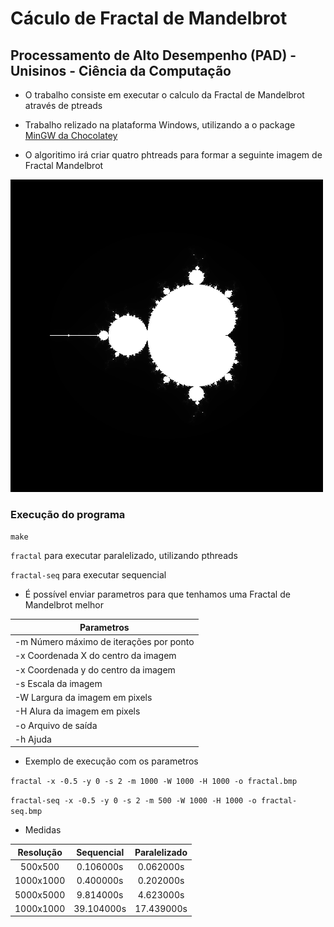 # Cáculo de Fractal de Mandelbrot

## Processamento de Alto Desempenho (PAD) - Unisinos - Ciência da Computação

* O trabalho consiste em executar o calculo da Fractal de Mandelbrot através de ptreads

* Trabalho relizado na plataforma Windows, utilizando a o package [MinGW da Chocolatey](https://chocolatey.org/packages/mingw)

* O algoritimo irá criar quatro phtreads para formar a seguinte imagem de Fractal Mandelbrot

![alt text](https://raw.githubusercontent.com/augustoaccorsi/fractal-mandelbrot/master/fractal-500.bmp)

### Execução do programa

`make`

`fractal` para executar paralelizado, utilizando pthreads

`fractal-seq` para executar sequencial

* É possível enviar parametros para que tenhamos uma Fractal de Mandelbrot melhor

|          Parametros                       |
--------------------------------------------|
| -m Número máximo de iterações por ponto   |
| -x Coordenada X do centro da imagem       |
| -x Coordenada y do centro da imagem       |                
| -s Escala da imagem                       |
| -W Largura da imagem em pixels            |
| -H Alura da imagem em pixels              |
| -o Arquivo de saída                       |
| -h Ajuda                                  |

* Exemplo de execução com os parametros

`fractal -x -0.5 -y 0 -s 2 -m 1000 -W 1000 -H 1000 -o fractal.bmp`

`fractal-seq -x -0.5 -y 0 -s 2 -m 500 -W 1000 -H 1000 -o fractal-seq.bmp`

* Medidas

| Resolução | Sequencial | Paralelizado |
| :---: | :---: | :---: |
| 500x500 | 0.106000s | 0.062000s |
| 1000x1000 | 0.400000s | 0.202000s |
| 5000x5000 | 9.814000s | 4.623000s |
| 1000x1000 | 39.104000s | 17.439000s |
